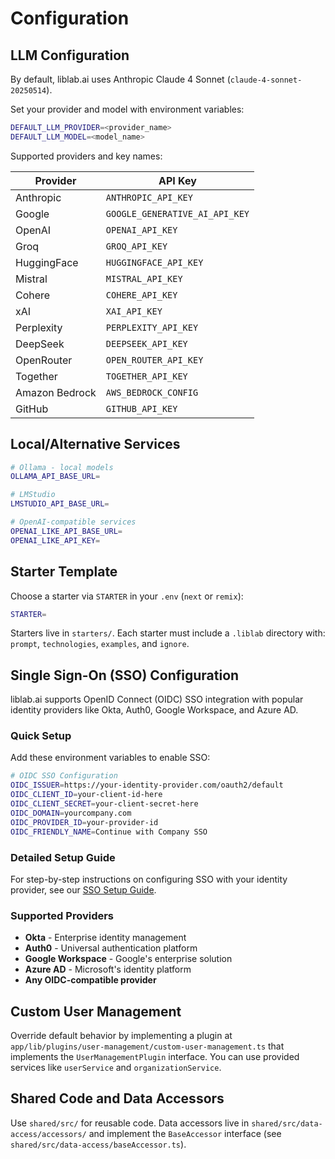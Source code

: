 # Configuration

## LLM Configuration

By default, liblab.ai uses Anthropic Claude 4 Sonnet (`claude-4-sonnet-20250514`).

Set your provider and model with environment variables:

```bash
DEFAULT_LLM_PROVIDER=<provider_name>
DEFAULT_LLM_MODEL=<model_name>
```

Supported providers and key names:

| Provider       | API Key                        |
| -------------- | ------------------------------ |
| Anthropic      | `ANTHROPIC_API_KEY`            |
| Google         | `GOOGLE_GENERATIVE_AI_API_KEY` |
| OpenAI         | `OPENAI_API_KEY`               |
| Groq           | `GROQ_API_KEY`                 |
| HuggingFace    | `HUGGINGFACE_API_KEY`          |
| Mistral        | `MISTRAL_API_KEY`              |
| Cohere         | `COHERE_API_KEY`               |
| xAI            | `XAI_API_KEY`                  |
| Perplexity     | `PERPLEXITY_API_KEY`           |
| DeepSeek       | `DEEPSEEK_API_KEY`             |
| OpenRouter     | `OPEN_ROUTER_API_KEY`          |
| Together       | `TOGETHER_API_KEY`             |
| Amazon Bedrock | `AWS_BEDROCK_CONFIG`           |
| GitHub         | `GITHUB_API_KEY`               |

## Local/Alternative Services

```bash
# Ollama - local models
OLLAMA_API_BASE_URL=

# LMStudio
LMSTUDIO_API_BASE_URL=

# OpenAI-compatible services
OPENAI_LIKE_API_BASE_URL=
OPENAI_LIKE_API_KEY=
```

## Starter Template

Choose a starter via `STARTER` in your `.env` (`next` or `remix`):

```bash
STARTER=
```

Starters live in `starters/`. Each starter must include a `.liblab` directory with: `prompt`, `technologies`, `examples`, and `ignore`.

## Single Sign-On (SSO) Configuration

liblab.ai supports OpenID Connect (OIDC) SSO integration with popular identity providers like Okta, Auth0, Google Workspace, and Azure AD.

### Quick Setup

Add these environment variables to enable SSO:

```bash
# OIDC SSO Configuration
OIDC_ISSUER=https://your-identity-provider.com/oauth2/default
OIDC_CLIENT_ID=your-client-id-here
OIDC_CLIENT_SECRET=your-client-secret-here
OIDC_DOMAIN=yourcompany.com
OIDC_PROVIDER_ID=your-provider-id
OIDC_FRIENDLY_NAME=Continue with Company SSO
```

### Detailed Setup Guide

For step-by-step instructions on configuring SSO with your identity provider, see our [SSO Setup Guide](sso-setup.md).

### Supported Providers

- **Okta** - Enterprise identity management
- **Auth0** - Universal authentication platform
- **Google Workspace** - Google's enterprise solution
- **Azure AD** - Microsoft's identity platform
- **Any OIDC-compatible provider**

## Custom User Management

Override default behavior by implementing a plugin at `app/lib/plugins/user-management/custom-user-management.ts` that implements the `UserManagementPlugin` interface. You can use provided services like `userService` and `organizationService`.

## Shared Code and Data Accessors

Use `shared/src/` for reusable code. Data accessors live in `shared/src/data-access/accessors/` and implement the `BaseAccessor` interface (see `shared/src/data-access/baseAccessor.ts`).
